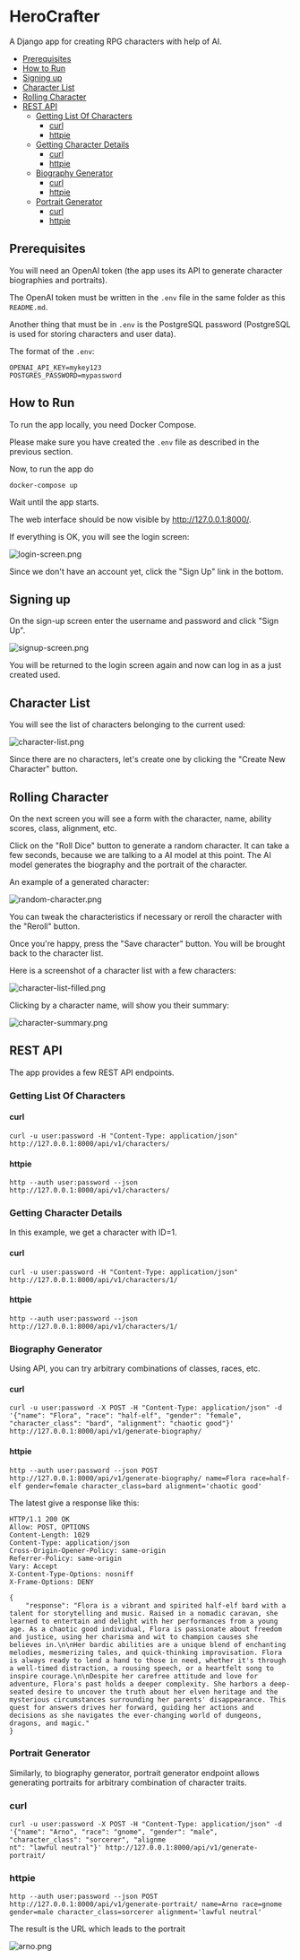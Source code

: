 # HeroCrafter

A Django app for creating RPG characters with help of AI.

<!-- TOC -->
* [Prerequisites](#prerequisites)
* [How to Run](#how-to-run)
* [Signing up](#signing-up)
* [Character List](#character-list)
* [Rolling Character](#rolling-character)
* [REST API](#rest-api)
  * [Getting List Of Characters](#getting-list-of-characters)
    * [curl](#curl)
    * [httpie](#httpie)
  * [Getting Character Details](#getting-character-details)
    * [curl](#curl-1)
    * [httpie](#httpie-1)
  * [Biography Generator](#biography-generator)
    * [curl](#curl-2)
    * [httpie](#httpie-2)
  * [Portrait Generator](#portrait-generator)
    * [curl](#curl-3)
    * [httpie](#httpie-3)
<!-- TOC -->

## Prerequisites

You will need an OpenAI token (the app uses its API to generate character biographies and portraits).

The OpenAI token must be written in the `.env` file in the same folder as this `README.md`.

Another thing that must be in `.env` is the PostgreSQL password (PostgreSQL is used for storing characters and
user data).

The format of the `.env`:

```
OPENAI_API_KEY=mykey123
POSTGRES_PASSWORD=mypassword
```

## How to Run

To run the app locally, you need Docker Compose.

Please make sure you have created the `.env` file as described in the previous section.

Now, to run the app do

```shell
docker-compose up
```

Wait until the app starts.

The web interface should be now visible by http://127.0.0.1:8000/.

If everything is OK, you will see the login screen:

![login-screen.png](screenshots/login-screen.png)

Since we don't have an account yet, click the "Sign Up" link in the bottom. 

## Signing up

On the sign-up screen enter the username and password and click "Sign Up". 

![signup-screen.png](screenshots/signup-screen.png)

You will be returned to the login screen again and now can log in as a just created used.

## Character List

You will see the list of characters belonging to the current used:

![character-list.png](screenshots/character-list.png)

Since there are no characters, let's create one by clicking the "Create New Character" button.

## Rolling Character

On the next screen you will see a form with the character, name, ability scores, class, alignment, etc.

Click on the "Roll Dice" button to generate a random character. It can take a few seconds, because we are talking 
to a AI model at this point. The AI model generates the biography and the portrait of the character.

An example of a generated character:

![random-character.png](screenshots/random-character.png)

You can tweak the characteristics if necessary or reroll the character with the "Reroll" button.

Once you're happy, press the "Save character" button. You will be brought back to the character list.

Here is a screenshot of a character list with a few characters:

![character-list-filled.png](screenshots/character-list-filled.png)

Clicking by a character name, will show you their summary:

![character-summary.png](screenshots/character-summary.png)

## REST API

The app provides a few REST API endpoints.

### Getting List Of Characters

#### curl

```shell
curl -u user:password -H "Content-Type: application/json" http://127.0.0.1:8000/api/v1/characters/
```

#### httpie

```shell
http --auth user:password --json http://127.0.0.1:8000/api/v1/characters/
```

### Getting Character Details

In this example, we get a character with ID=1.

#### curl

```shell
curl -u user:password -H "Content-Type: application/json" http://127.0.0.1:8000/api/v1/characters/1/
```

#### httpie

```shell
http --auth user:password --json http://127.0.0.1:8000/api/v1/characters/1/
```

### Biography Generator

Using API, you can try arbitrary combinations of classes, races, etc.

#### curl

```shell
curl -u user:password -X POST -H "Content-Type: application/json" -d '{"name": "Flora", "race": "half-elf", "gender": "female", "character_class": "bard", "alignment": "chaotic good"}' http://127.0.0.1:8000/api/v1/generate-biography/
```

#### httpie

```shell
http --auth user:password --json POST http://127.0.0.1:8000/api/v1/generate-biography/ name=Flora race=half-elf gender=female character_class=bard alignment='chaotic good'
```

The latest give a response like this:

```shell
HTTP/1.1 200 OK
Allow: POST, OPTIONS
Content-Length: 1029
Content-Type: application/json
Cross-Origin-Opener-Policy: same-origin
Referrer-Policy: same-origin
Vary: Accept
X-Content-Type-Options: nosniff
X-Frame-Options: DENY

{
    "response": "Flora is a vibrant and spirited half-elf bard with a talent for storytelling and music. Raised in a nomadic caravan, she learned to entertain and delight with her performances from a young age. As a chaotic good individual, Flora is passionate about freedom and justice, using her charisma and wit to champion causes she believes in.\n\nHer bardic abilities are a unique blend of enchanting melodies, mesmerizing tales, and quick-thinking improvisation. Flora is always ready to lend a hand to those in need, whether it's through a well-timed distraction, a rousing speech, or a heartfelt song to inspire courage.\n\nDespite her carefree attitude and love for adventure, Flora's past holds a deeper complexity. She harbors a deep-seated desire to uncover the truth about her elven heritage and the mysterious circumstances surrounding her parents' disappearance. This quest for answers drives her forward, guiding her actions and decisions as she navigates the ever-changing world of dungeons, dragons, and magic."
}

```

### Portrait Generator

Similarly, to biography generator, portrait generator endpoint allows generating portraits for arbitrary combination
of character traits.

### curl

```shell
curl -u user:password -X POST -H "Content-Type: application/json" -d '{"name": "Arno", "race": "gnome", "gender": "male", "character_class": "sorcerer", "alignme
nt": "lawful neutral"}' http://127.0.0.1:8000/api/v1/generate-portrait/
```

### httpie

```shell
http --auth user:password --json POST http://127.0.0.1:8000/api/v1/generate-portrait/ name=Arno race=gnome gender=male character_class=sorcerer alignment='lawful neutral' 
```

The result is the URL which leads to the portrait

![arno.png](screenshots/arno.png)

